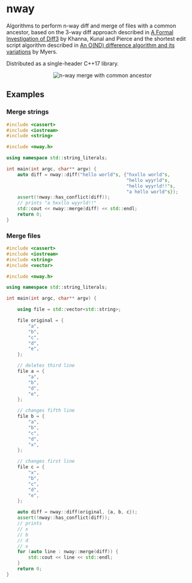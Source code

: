 # nway 

Algorithms to perform n-way diff and merge of files with a common
ancestor, based on the 3-way diff approach described in [A Formal
Investigation of
Diff3](http://www.cis.upenn.edu/~bcpierce/papers/diff3-short.pdf)
by Khanna, Kunal and Pierce and the shortest edit script
algorithm described in [An O(ND) difference algorithm and its
variations](http://www.xmailserver.org/diff2.pdf) by Myers.

Distributed as a single-header C++17 library.

<div align="center">
<img src="https://raw.githubusercontent.com/lyxell/nway/master/.github/image.svg" alt="n-way merge with common ancestor">
</div>

## Examples

### Merge strings

```c++
#include <cassert>
#include <iostream>
#include <string>

#include <nway.h>

using namespace std::string_literals;

int main(int argc, char** argv) {
    auto diff = nway::diff("hello world"s, {"hxxllo world"s,
                                            "hello wyyrld"s,
                                            "hello wyyrld!!"s,
                                            "a hello world"s});
    assert(!nway::has_conflict(diff));
    // prints "a hxxllo wyyrld!!"
    std::cout << nway::merge(diff) << std::endl;
    return 0;
}
```

### Merge files

```c++
#include <cassert>
#include <iostream>
#include <string>
#include <vector>

#include <nway.h>

using namespace std::string_literals;

int main(int argc, char** argv) {

    using file = std::vector<std::string>;

    file original = {
        "a",
        "b",
        "c",
        "d",
        "e",
    };

    // deletes third line
    file a = {
        "a",
        "b",
        "d",
        "e",
    };

    // changes fifth line
    file b = {
        "a",
        "b",
        "c",
        "d",
        "x",
    };

    // changes first line
    file c = {
        "x",
        "b",
        "c",
        "d",
        "e",
    };

    auto diff = nway::diff(original, {a, b, c});
    assert(!nway::has_conflict(diff));
    // prints
    // x
    // b
    // d
    // x
    for (auto line : nway::merge(diff)) {
        std::cout << line << std::endl;
    }
    return 0;
}
```
